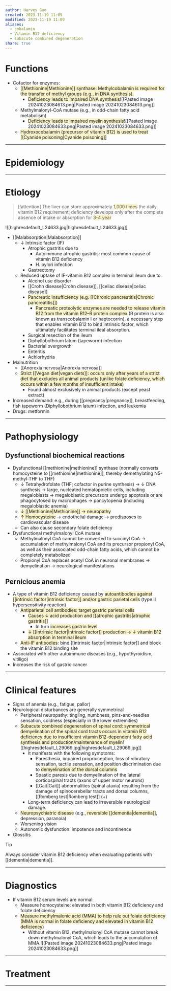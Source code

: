 ```yaml
---
author: Harvey Guo
created: 2023-11-19 11:09
modified: 2023-11-19 11:09
aliases:
  - cobalamin
  - Vitamin B12 deficiency
  - subacute combined degeneration
share: true
---
```

# Functions
- Cofactor for enzymes:
	- <span style="background:rgba(240, 200, 0, 0.2)">[[Methionine|Methionine]] synthase: Methylcobalamin is required for the transfer of methyl groups (e.g., in DNA synthesis).</span> 
		- <span style="background:rgba(240, 200, 0, 0.2)">Deficiency leads to impaired DNA synthesis</span>![[Pasted image 20241023084613.png|Pasted image 20241023084613.png]]
	- Methylmalonyl-CoA mutase (e.g., in odd-chain fatty acid metabolism)
		- <span style="background:rgba(240, 200, 0, 0.2)">Deficiency leads to impaired myelin synthesis</span>![[Pasted image 20241023084633.png|Pasted image 20241023084633.png]]
	- <span style="background:rgba(240, 200, 0, 0.2)">Hydroxocobalamin (precursor of vitamin B12) is used to treat [[Cyanide poisoning|Cyanide poisoning]]</span>

---
# Epidemiology


---
# Etiology
>[!attention] 
>The liver can store approximately <span style="background:rgba(240, 200, 0, 0.2)">1,000 times</span> the daily vitamin B12 requirement; deficiency develops only after the complete absence of intake or absorption for <span style="background:rgba(240, 200, 0, 0.2)">3-4 year</span>

![[highresdefault_L24633.jpg|highresdefault_L24633.jpg]]
- [[Malabsorption|Malabsorption]]
	- ↓ Intrinsic factor (IF)
		- Atrophic gastritis due to
			- Autoimmune atrophic gastritis: most common cause of vitamin B12 deficiency
			- H. pylori infection
		- Gastrectomy 
	- Reduced uptake of IF-vitamin B12 complex in terminal ileum due to:
		- Alcohol use disorder
		- [[Crohn disease|Crohn disease]], [[celiac disease|celiac disease]]
		- <span style="background:rgba(240, 200, 0, 0.2)">Pancreatic insufficiency (e.g. [[Chronic pancreatitis|Chronic pancreatitis]])</span>
			- <span style="background:rgba(240, 200, 0, 0.2)">Pancreatic proteolytic enzymes are needed to release vitamin B12 from the vitamin B12–R protein complex</span> (R protein is also known as transcobalamin I or haptocorrin), a necessary step that enables vitamin B12 to bind intrinsic factor, which ultimately facilitates terminal ileal absorption.
		- Surgical resection of the ileum
		- Diphyllobothrium latum (tapeworm) infection
		- Bacterial overgrowth
		- Enteritis
		- Achlorhydria
- Malnutrition
	- [[Anorexia nervosa|Anorexia nervosa]]
	- <span style="background:rgba(240, 200, 0, 0.2)">Strict [[Vegan diet|vegan diets]]: occurs only after years of a strict diet that excludes all animal products (unlike folate deficiency, which occurs within a few months of insufficient intake)</span>
		- Found almost exclusively in animal products (except yeast extract)
- Increased demand: e.g., during [[pregnancy|pregnancy]], breastfeeding, fish tapeworm (Diphyllobothrium latum) infection, and leukemia
- Drugs: metformin

---
# Pathophysiology
## Dysfunctional biochemical reactions
- Dysfunctional [[methionine|methionine]] synthase (normally converts homocysteine to [[methionine|methionine]], thereby demethylating N5-methyl-THF to THF) 
	- ↓ Tetrahydrofolate (THF; cofactor in purine synthesis) → ↓ DNA synthesis → large, nucleated hematopoietic cells, including megaloblasts  → megaloblastic precursors undergo apoptosis or are phagocytosed by macrophages → pancytopenia (including megaloblastic anemia)
	- <span style="background:rgba(240, 200, 0, 0.2)">↓ [[Methionine|Methionine]] → neuropathy</span>
	- <span style="background:rgba(240, 200, 0, 0.2)">↑ Homocysteine</span> → endothelial damage → predisposes to cardiovascular disease
	- Can also cause secondary folate deficiency
- Dysfunctional methylmalonyl CoA mutase
	- Methylmalonyl CoA cannot be converted to succinyl CoA → accumulation of methylmalonyl CoA and its precursor propionyl CoA, as well as their associated odd-chain fatty acids, which cannot be completely metabolized
	- Propionyl CoA replaces acetyl CoA in neuronal membranes → demyelination → neurological manifestations
## Pernicious anemia
- A type of vitamin B12 deficiency caused by <span style="background:rgba(240, 200, 0, 0.2)">autoantibodies against [[intrinsic factor|intrinsic factor]] and/or gastric parietal cells</span> (type II hypersensitivity reaction)
	- <span style="background:rgba(240, 200, 0, 0.2)">Antiparietal cell antibodies: target gastric parietal cells</span>
		- <span style="background:rgba(240, 200, 0, 0.2)">Causes ↓ acid production and [[atrophic gastritis|atrophic gastritis]]</span>
			- In turn <span style="background:rgba(240, 200, 0, 0.2)">increases gastrin level</span>
		- <span style="background:rgba(240, 200, 0, 0.2)">↓ [[Intrinsic factor|Intrinsic factor]] production → ↓ vitamin B12 absorption in terminal ileum</span>
	- <span style="background:rgba(240, 200, 0, 0.2)">Anti-IF antibodies</span>: bind [[intrinsic factor|intrinsic factor]] and block the vitamin B12 binding site
- Associated with other autoimmune diseases (e.g., hypothyroidism, vitiligo)
- Increases the risk of gastric cancer

---
# Clinical features
- Signs of anemia (e.g., fatigue, pallor) 
- Neurological disturbances are generally symmetrical
	- Peripheral neuropathy: tingling, numbness, pins-and-needles sensation, coldness (especially in the lower extremities)
	- <span style="background:rgba(240, 200, 0, 0.2)">Subacute combined degeneration of spinal cord: symmetrical demyelination of the spinal cord tracts occurs in vitamin B12 deficiency due to insufficient vitamin B12-dependent fatty acid synthesis and production/maintenance of myelin</span>![[highresdefault_L29069.jpg|highresdefault_L29069.jpg]]
		- It manifests with the following symptoms:
			- Paresthesia, impaired proprioception, loss of vibratory sensation, tactile sensation, and position discrimination due to <span style="background:rgba(240, 200, 0, 0.2)">demyelination of the dorsal columns</span>
			- Spastic paresis due to demyelination of the lateral corticospinal tracts (axons of upper motor neurons)
			- [[Gait|Gait]] abnormalities (spinal ataxia) resulting from the damage of spinocerebellar tracts and dorsal columns, [[Romberg test|Romberg test]] (+)
		- Long-term deficiency can lead to irreversible neurological damage.
	- <span style="background:rgba(240, 200, 0, 0.2)">Neuropsychiatric disease</span> (e.g.,<span style="background:rgba(240, 200, 0, 0.2)"> reversible [[dementia|dementia]]</span>, depression, paranoia)
	- Worsening vision 
	- Autonomic dysfunction: impotence and incontinence
- Glossitis

>[!tip] 
>Always consider vitamin B12 deficiency when evaluating patients with [[dementia|dementia]].

---
# Diagnostics
- If vitamin B12 serum levels are normal:
	- Measure homocysteine: elevated in both vitamin B12 deficiency and folate deficiency
	- <span style="background:rgba(240, 200, 0, 0.2)">Measure methylmalonic acid (MMA) to help rule out folate deficiency (MMA is normal in folate deficiency and elevated in vitamin B12 deficiency)</span>
		- Without vitamin B12, methylmalonyl CoA mutase cannot break down methylmalonyl CoA, which leads to the accumulation of MMA.![[Pasted image 20241023084633.png|Pasted image 20241023084633.png]]

---
# Treatment


---
